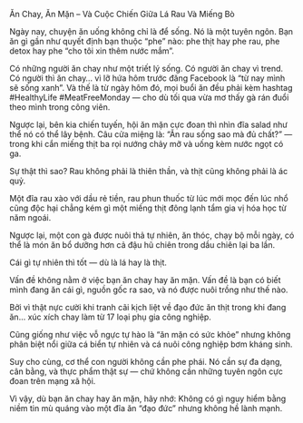 Ăn Chay, Ăn Mặn – Và Cuộc Chiến Giữa Lá Rau Và Miếng Bò

Ngày nay, chuyện ăn uống không chỉ là để sống. Nó là một tuyên ngôn. Bạn ăn gì gần như quyết định bạn thuộc “phe” nào: phe thịt hay phe rau, phe detox hay phe “cho tôi xin thêm nước mắm”.

Có những người ăn chay như một triết lý sống. Có người ăn chay vì trend. Có người thì ăn chay… vì lỡ hứa hôm trước đăng Facebook là “từ nay mình sẽ sống xanh”. Và thế là từ ngày hôm đó, mọi buổi ăn đều phải kèm hashtag #HealthyLife #MeatFreeMonday — cho dù tối qua vừa mơ thấy gà rán đuổi theo mình trong công viên.

Ngược lại, bên kia chiến tuyến, hội ăn mặn cực đoan thì nhìn đĩa salad như thể nó có thể lây bệnh. Câu cửa miệng là: “Ăn rau sống sao mà đủ chất?” — trong khi cắn miếng thịt ba rọi nướng chảy mỡ và uống kèm nước ngọt có ga.


Sự thật thì sao? Rau không phải là thiên thần, và thịt cũng không phải là ác quỷ.

Một đĩa rau xào với dầu rẻ tiền, rau phun thuốc từ lúc mới mọc đến lúc nhổ cũng độc hại chẳng kém gì một miếng thịt đông lạnh tẩm gia vị hóa học từ năm ngoái.

Ngược lại, một con gà được nuôi thả tự nhiên, ăn thóc, chạy bộ mỗi ngày, có thể là món ăn bổ dưỡng hơn cả đậu hũ chiên trong dầu chiên lại ba lần.

Cái gì tự nhiên thì tốt — dù là lá hay là thịt.


Vấn đề không nằm ở việc bạn ăn chay hay ăn mặn. Vấn đề là bạn có biết mình đang ăn cái gì, nguồn gốc ra sao, và nó được nuôi trồng như thế nào.

Bởi vì thật nực cười khi tranh cãi kịch liệt về đạo đức ăn thịt trong khi đang ăn… xúc xích chay làm từ 17 loại phụ gia công nghiệp.

Cũng giống như việc vỗ ngực tự hào là “ăn mặn có sức khỏe” nhưng không phân biệt nổi giữa cá biển tự nhiên và cá nuôi công nghiệp bơm kháng sinh.


Suy cho cùng, cơ thể con người không cần phe phái. Nó cần sự đa dạng, cân bằng, và thực phẩm thật sự — chứ không cần những tuyên ngôn cực đoan trên mạng xã hội.

Vì vậy, dù bạn ăn chay hay ăn mặn, hãy nhớ:
Không có gì nguy hiểm bằng niềm tin mù quáng vào một đĩa ăn “đạo đức” nhưng không hề lành mạnh.
